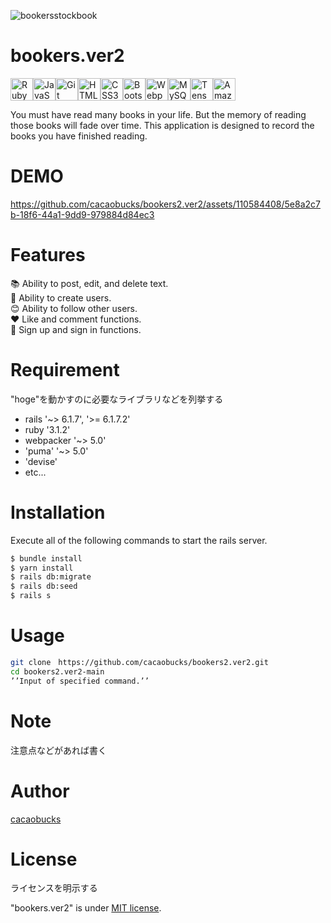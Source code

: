 ![bookersstockbook](https://github.com/cacaobucks/bookers2.ver2/assets/110584408/ffe07109-7159-43f8-9b91-4f5cea4f9312)
# bookers.ver2
 <p align="left">
<a href="https://www.ruby-lang.org/en/" target="_blank" rel="noreferrer"><img src="https://raw.githubusercontent.com/danielcranney/readme-generator/main/public/icons/skills/ruby-colored.svg" width="36" height="36" alt="Ruby" /></a><a href="https://developer.mozilla.org/en-US/docs/Web/JavaScript" target="_blank" rel="noreferrer"><img src="https://raw.githubusercontent.com/danielcranney/readme-generator/main/public/icons/skills/javascript-colored.svg" width="36" height="36" alt="JavaScript" /></a><a href="https://git-scm.com/" target="_blank" rel="noreferrer"><img src="https://raw.githubusercontent.com/danielcranney/readme-generator/main/public/icons/skills/git-colored.svg" width="36" height="36" alt="Git" /></a><a href="https://developer.mozilla.org/en-US/docs/Glossary/HTML5" target="_blank" rel="noreferrer"><img src="https://raw.githubusercontent.com/danielcranney/readme-generator/main/public/icons/skills/html5-colored.svg" width="36" height="36" alt="HTML5" /></a><a href="https://www.w3.org/TR/CSS/#css" target="_blank" rel="noreferrer"><img src="https://raw.githubusercontent.com/danielcranney/readme-generator/main/public/icons/skills/css3-colored.svg" width="36" height="36" alt="CSS3" /></a><a href="https://getbootstrap.com/" target="_blank" rel="noreferrer"><img src="https://raw.githubusercontent.com/danielcranney/readme-generator/main/public/icons/skills/bootstrap-colored.svg" width="36" height="36" alt="Bootstrap" /></a><a href="https://webpack.js.org/" target="_blank" rel="noreferrer"><img src="https://raw.githubusercontent.com/danielcranney/readme-generator/main/public/icons/skills/webpack-colored.svg" width="36" height="36" alt="Webpack" /></a><a href="https://www.mysql.com/" target="_blank" rel="noreferrer"><img src="https://raw.githubusercontent.com/danielcranney/readme-generator/main/public/icons/skills/mysql-colored.svg" width="36" height="36" alt="MySQL" /></a><a href="https://www.tensorflow.org/" target="_blank" rel="noreferrer"><img src="https://raw.githubusercontent.com/danielcranney/readme-generator/main/public/icons/skills/tensorflow-colored.svg" width="36" height="36" alt="TensorFlow" /></a><a href="https://aws.amazon.com" target="_blank" rel="noreferrer"><img src="https://raw.githubusercontent.com/danielcranney/readme-generator/main/public/icons/skills/aws-colored-dark.svg" width="36" height="36" alt="Amazon Web Services" /></a>
</p>
You must have read many books in your life. But the memory of reading those books will fade over time. This application is designed to record the books you have finished reading.
 
# DEMO
https://github.com/cacaobucks/bookers2.ver2/assets/110584408/5e8a2c7b-18f6-44a1-9dd9-979884d84ec3

 
# Features
 
📚 Ability to post, edit, and delete text.<br>
🙂 Ability to create users.<br>
😊 Ability to follow other users.<br>
 ❤️ Like and comment functions.<br>
🤳 Sign up and sign in functions.<br>
 
# Requirement
 
"hoge"を動かすのに必要なライブラリなどを列挙する
 
* rails '~> 6.1.7', '>= 6.1.7.2'
* ruby '3.1.2'
* webpacker '~> 5.0'
* 'puma' '~> 5.0'
* 'devise'
* etc...
 
# Installation
 
Execute all of the following commands to start the rails server.
 
```bash
$ bundle install
$ yarn install
$ rails db:migrate
$ rails db:seed
$ rails s
```
 
# Usage
 
```bash
git clone　https://github.com/cacaobucks/bookers2.ver2.git
cd bookers2.ver2-main
’’Input of specified command.’’
```
 
# Note
 
注意点などがあれば書く
 
# Author
 
 [cacaobucks](https://github.com/cacaobucks)
# License
ライセンスを明示する
 
"bookers.ver2" is under [MIT license](https://en.wikipedia.org/wiki/MIT_License).
 
